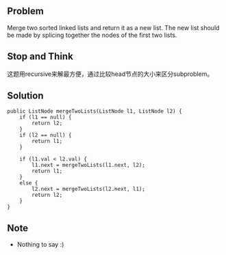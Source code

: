 ## Problem

Merge two sorted linked lists and return it as a new list. The new list should be made by splicing together the nodes of the first two lists.


## Stop and Think

这题用recursive来解最方便，通过比较head节点的大小来区分subproblem。

## Solution

    public ListNode mergeTwoLists(ListNode l1, ListNode l2) {
		if (l1 == null) {
			return l2;
		}
		if (l2 == null) {
			return l1;
		}        

		if (l1.val < l2.val) {
			l1.next = mergeTwoLists(l1.next, l2);
			return l1;
		}
		else {
			l2.next = mergeTwoLists(l2.next, l1);
			return l2;
		}
    }


## Note

- Nothing to say :)